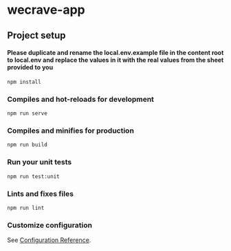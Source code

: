 # wecrave-app

## Project setup

#### **Please duplicate and rename the local.env.example file in the content root to local.env and replace the values in it with the real values from the sheet provided to you**

```
npm install
```

### Compiles and hot-reloads for development

```
npm run serve
```

### Compiles and minifies for production

```
npm run build
```

### Run your unit tests

```
npm run test:unit
```

### Lints and fixes files

```
npm run lint
```

### Customize configuration

See [Configuration Reference](https://cli.vuejs.org/config/).
